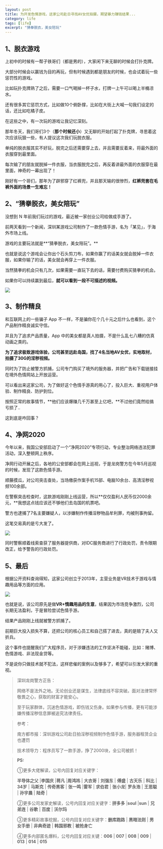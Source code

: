 ```yaml
---
layout: post
title: 为开发色情游戏，这家公司赴日寻找AV女优拍摄，期望暴力赚钱结果...
category: life
tags: [life]
excerpt: "猜拳脱衣，美女陪玩"
---
```


## 1、脱衣游戏

上初中的时候有一帮子铁哥们（都是男的），大家闲下来无聊的时候会打扑克牌。

大部分时候会以赢钱为目的再玩，但有时候遇到都是朋友的时候，也会试着玩一些惩罚性的游戏。

比如玩扑克牌熟了之后，需要一口气喝掉一杯子水，打牌一上午可以喝上半桶凉水。

还有很多其它惩罚方式，比如做10个俯卧撑，比如在大街上大喊一句我们设定的话，还比如吃橘子皮。

在这些之中，有一次玩的游戏让我记忆深刻。

那年冬天，我们哥们3个（**那个时候还小**）又无聊的开始打起了扑克牌，寻思着这次应该玩狠一些，有人提议这次我们玩脱衣服。

单纯的脱衣服其实不好玩，脱完之后还需要穿上去，并且需要反着来，将最外面的衣服穿到最里面。

每次输了的朋友就脱掉一件衣服，当衣服脱完之后，再反着讲最外面的衣服穿在最里面，神奇的一幕出现了！

刚好有一个哥们，那年为了辟邪穿了红裤兜，并且那天输的很惨烈，**红裤兜套在毛裤外面的场景一生难忘！**

## 2、“猜拳脱衣，美女陪玩”

没想到 N 年前我们玩过的游戏，最近被一家创业公司给做成手游了。

前两天看到一个新闻，深圳某游戏公司制作了一款色情手游，名为「某见」，于海外市场上线。

游戏的主要玩法就是**“猜拳脱衣，美女陪玩”。**

也就是说这个游戏会让你出个石头剪刀布，如果你赢了的话美女就会脱掉一件衣服，如果你输了的话，美女就会再穿上一件衣服。

当然猜拳的机会只有几次，如果需要一直玩下去的话，需要付费购买猜拳的机会。

如果你可以持续赢到最后，**就可以看到一段不可描述的视频。**

![](http://favorites.ren/assets/images/2020/it/paishe/paishe01.jpg) 

## 3、制作精良

和互联网上的一些骗子 App 不一样，不是骗你花个几十元之后什么也看到，这个产品制作精良诚实守信。

并且为了追求产品质量，App 中的美女都是真人拍摄，不是什么乱七八糟的仿真动画之类的。

**为了追求极致游戏体验，公司甚至远赴岛国，找了4名当地AV女优，实地取材，拍摄了30G的淫秽视频。**

同时为了防止被警方抓捕，公司专门购买了境外的服务器，并把广告和下载链接挂在境外色情网站上开放运营。

可以看出来这家公司，为了做好这个色情手游真的用心了，投入巨大、重视用户体验、制作精良、防护到位。

按照正常的故事情节，**他们应该爆赚几千万甚至上亿吧，**不过他们竟然给搞亏损了..

这到底是咋回事？

## 4、净网2020

今年以来，我国公安部启动了一个“净网2020”专项行动，专业整治网络违法犯罪活动，深入整顿网上秩序。

净网行动开展之后，各地的公安部都会在网上巡视，于是龙岗警方在今年5月巡视的时候，发现了这款色情手游。

顺藤摸瓜，对公司突击查处，当场缴获作案手机15部、电脑10余台、高清淫秽视频100余部。

在警察突击检查时，这款游戏刚刚上线运营，所以**仅仅盈利人民币仅2000余元，**我想这点钱应该还不够他们去岛国的机票吧。

警方也逮捕了7名主要嫌疑人，以涉嫌制作传播淫秽物品牟利罪，均被刑事拘留。

这笔交易真的是亏大发了。

![](http://favorites.ren/assets/images/2020/it/paishe/paishe02.jpg) 

同时警察顺着线索查获了服务器提供商，对IDC服务商进行了行政处罚，责令限期改正，给予警告的行政处罚。

## 5、最后

根据公开资料查询得知，这家公司创立于2013年，主营业务是VR技术于游戏与情趣用品等方面的应用。

![](http://favorites.ren/assets/images/2020/it/paishe/paishe03.jpg) 

也就是说，该公司原先是做**VR+情趣用品的生意**，结果因为市场竞争激烈，公司长期无法盈利，于是冒险尝试色情手游。

结果产品刚刚上线就被警方抓捕了。

前期巨大投入损失不算，还把公司的核心员工和自己搭了进去，真的是赔了夫人又折兵。

这个事件也提醒我们广大程序员，对于涉嫌违法的工作坚决不能碰，比如：赌博、色情游戏、非法现金贷等。

不是说你只做技术就不犯法，这样悲催的案例以及够多了，希望可以引发大家的重视。

>深圳龙岗警方正告： 
>
>网络不是法外之地。无论创业还是谋生，法律底线不容突破。面对法律常怀敬畏之心，获取的财富才能安心。
>
>至于玩家群体，沉迷色情游戏，即伤钱又伤身。如果参与传播，更有可能涉嫌传播淫秽信息罪被追究法律责任。


>参考：
>
>南方都市报：深圳游戏公司赴日拍淫秽视频制作色情手游，服务器租赁企业也遭罚
>
>技术领导力：程序员写了一款手游，挣了2000块，全公司被抓！


>**PS:**
>
>①更多大佬解读，公号内回复对应关键字：
>
>**半导体之父** |**李国庆** |**蒋凡** |**周鸿祎** | **大衣哥** | **刘强东** | **傅盛** | **古天乐** | **科比** | **34岁** | **马斯克** | **传奇黑客** | **张一鸣** |**雷军** | **求伯君** | **张小龙**| **罗永浩** | **王思聪** | **孙宇晨** | **陆奇** |
>
>②更多公司发家史解读，公号内回复对应关键字：**拼多多** |**soul** |**sun** | **兄弟连** | **谷歌** | **百度** | **沃尔玛**
>
>③更多精彩故事挖掘，公号内回复对应关键字：**删库跑路** | **黑暗法则** | **男女手册** | **非典奇迹** | **韩国邪教** | **被抢身亡**
>
>④更多内部匿名爆料，公号内回复对应关键：**006** | **007** | **008** | **009** | **013** | **014** | **015**


